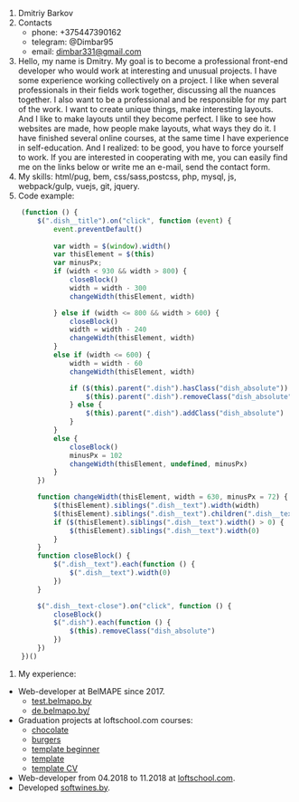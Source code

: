 1. Dmitriy Barkov
1. Contacts
   * phone: +375447390162 
   * telegram: @Dimbar95 
   * email: dimbar331@gmail.com
1. Hello, my name is Dmitry. My goal is to become a professional front-end developer who would work at interesting and unusual projects.
I have some experience working collectively on a project. I like when several professionals in their fields work together, discussing all the nuances together. I also want to be a professional and be responsible for my part of the work. I want to create unique things, make interesting layouts. And I like to make layouts until they become perfect. I like to see how websites are made, how people make layouts, what ways they do it. I have finished several online courses, at the same time I have experience in self-education. And I realized: to be good, you have to force yourself to work.
If you are interested in cooperating with me, you can easily find me on the links below or write me an e-mail, send the contact form.
1. My skills: html/pug, bem, css/sass,postcss,  php, mysql, js, webpack/gulp, vuejs, git, jquery.
1. Code example:
```javascript
    (function () {
        $(".dish__title").on("click", function (event) {
            event.preventDefault()
            
            var width = $(window).width()
            var thisElement = $(this)
            var minusPx;
            if (width < 930 && width > 800) {
                closeBlock()
                width = width - 300
                changeWidth(thisElement, width)

            } else if (width <= 800 && width > 600) {
                closeBlock()
                width = width - 240
                changeWidth(thisElement, width)
            }
            else if (width <= 600) {
                width = width - 60
                changeWidth(thisElement, width)

                if ($(this).parent(".dish").hasClass("dish_absolute")) {
                    $(this).parent(".dish").removeClass("dish_absolute")
                } else {
                    $(this).parent(".dish").addClass("dish_absolute")
                }
            }
            else {
                closeBlock()
                minusPx = 102
                changeWidth(thisElement, undefined, minusPx)
            }
        })

        function changeWidth(thisElement, width = 630, minusPx = 72) {
            $(thisElement).siblings(".dish__text").width(width)
            $(thisElement).siblings(".dish__text").children(".dish__text-info").width(width - minusPx)
            if ($(thisElement).siblings(".dish__text").width() > 0) {
                $(thisElement).siblings(".dish__text").width(0)
            }
        }
        function closeBlock() {
            $(".dish__text").each(function () {
                $(".dish__text").width(0)
            })
        }

        $(".dish__text-close").on("click", function () {
            closeBlock()
            $(".dish").each(function () {
                $(this).removeClass("dish_absolute")
            })
        })
    })()
```
1. My experience:
 * Web-developer at BelMAPE since 2017.
    - [test.belmapo.by](https://test.belmapo.by)
    - [de.belmapo.by/](https://de.belmapo.by)
 * Graduation projects at loftschool.com courses: 
    - [chocolate](https://dima331.github.io/cho-cco/dist/)
    - [burgers](https://dima331.github.io/sity/) 
    - [template beginner](https://dima331.github.io/loft-beginner/)
    - [template](https://dima331.github.io/testDev/)
    - [template CV](https://dima331.github.io/port/build/)
 * Web-developer from 04.2018 to 11.2018 at [loftschool.com](https://loftschool.com/).
 * Developed [softwines.by](https://softwines.by).